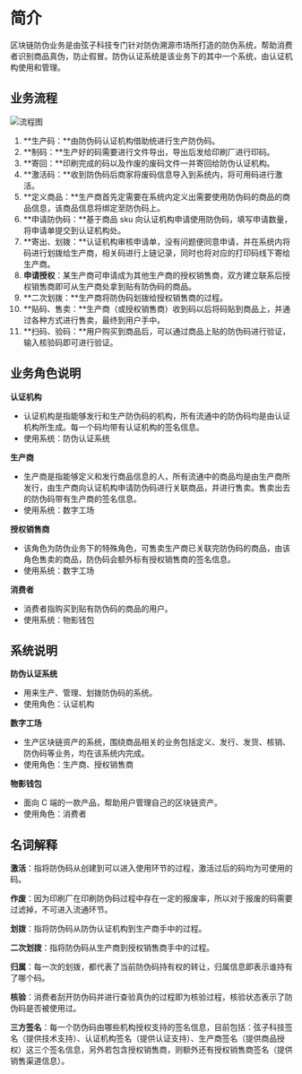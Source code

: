 # 简介
区块链防伪业务是由弦子科技专门针对防伪溯源市场所打造的防伪系统，帮助消费者识别商品真伪，防止假冒。防伪认证系统是该业务下的其中一个系统，由认证机构使用和管理。

## 业务流程

![&#x6D41;&#x7A0B;&#x56FE;](http://md.stringon.com/img/%7Bfilename%7D%7B.suffix%7D20200904104846.png)

1. **生产码：**由防伪码认证机构借助统进行生产防伪码。
2. **制码：**生产好的码需要进行文件导出，导出后发给印刷厂进行印码。
3. **寄回：**印刷完成的码以及作废的废码文件一并寄回给防伪认证机构。
4. **激活码：**收到防伪码后商家将废码信息导入到系统内，将可用码进行激活。
5. **定义商品：**生产商首先定需要在系统内定义出需要使用防伪码的商品的商品信息，该商品信息将绑定至防伪码上。
6. **申请防伪码：**基于商品 sku 向认证机构申请使用防伪码，填写申请数量，将申请单提交到认证机构处。
7. **寄出、划拨：**认证机构审核申请单，没有问题便同意申请，并在系统内将码进行划拨给生产商，相关码进行上链记录，同时也将对应的打印码线下寄给生产商。
8. **申请授权**：某生产商可申请成为其他生产商的授权销售商，双方建立联系后授权销售商即可从生产商处拿到贴有防伪码的商品。
9. **二次划拨：**生产商将防伪码划拨给授权销售商的过程。
10. **贴码、售卖：**生产商（或授权销售商）收到码以后将码贴到商品上，并通过各种方式进行售卖，最终到用户手中。
11. **扫码、验码：**用户购买到商品后，可以通过商品上贴的防伪码进行验证，输入核验码即可进行验证。



## 业务角色说明

**认证机构**

- 认证机构是指能够发行和生产防伪码的机构，所有流通中的防伪码均是由认证机构所生成。每一个码均带有认证机构的签名信息。
- 使用系统：防伪认证系统


**生产商**

- 生产商是指能够定义和发行商品信息的人，所有流通中的商品均是由生产商所发行，由生产商向认证机构申请防伪码进行关联商品，并进行售卖。售卖出去的防伪码带有生产商的签名信息。
- 使用系统：数字工场


**授权销售商**

- 该角色为防伪业务下的特殊角色，可售卖生产商已关联完防伪码的商品，由该角色售卖的商品，防伪码会额外标有授权销售商的签名信息。
- 使用系统：数字工场


**消费者**

- 消费者指购买到贴有防伪码的商品的用户。
- 使用系统：物影钱包



## **系统说明**

**防伪认证系统**

- 用来生产、管理、划拨防伪码的系统。
- 使用角色：认证机构


**数字工场**

- 生产区块链资产的系统，围绕商品相关的业务包括定义、发行、发货、核销、防伪码等业务，均在该系统内完成。
- 使用角色：生产商、授权销售商


**物影钱包**

- 面向 C 端的一款产品，帮助用户管理自己的区块链资产。
- 使用角色：消费者



## **名词解释**

**激活**：指将防伪码从创建到可以进入使用环节的过程，激活过后的码均为可使用的码。

**作废**：因为印刷厂在印刷防伪码过程中存在一定的报废率，所以对于报废的码需要过滤掉，不可进入流通环节。

**划拨**：指将防伪码从防伪认证机构到生产商手中的过程。

**二次划拨**：指将防伪码从生产商到授权销售商手中的过程。

**归属**：每一次的划拨，都代表了当前防伪码持有权的转让，归属信息即表示谁持有了哪个码。

**核验**：消费者刮开防伪码并进行查验真伪的过程即为核验过程，核验状态表示了防伪码是否被使用过。

**三方签名**：每一个防伪码由哪些机构授权支持的签名信息，目前包括：弦子科技签名（提供技术支持）、认证机构签名（提供认证支持）、生产商签名（提供商品授权）这三个签名信息，另外若包含授权销售商，则额外还有授权销售商签名（提供销售渠道信息）。

